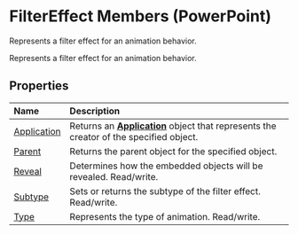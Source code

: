 
# FilterEffect Members (PowerPoint)
Represents a filter effect for an animation behavior.

Represents a filter effect for an animation behavior.


## Properties



|**Name**|**Description**|
|:-----|:-----|
|[Application](b1ef696f-e3b3-7a84-9541-5f89f13bc733.md)|Returns an  **[Application](978c2b99-4271-b953-4283-73b5f3d96f41.md)** object that represents the creator of the specified object.|
|[Parent](24b358a4-beb8-c33f-75b2-e6e6a5a49041.md)|Returns the parent object for the specified object.|
|[Reveal](01aaa4e5-e433-3e19-3f78-d266a1bf2890.md)|Determines how the embedded objects will be revealed. Read/write.|
|[Subtype](1c244c97-9d50-93eb-7abc-5082aafcfb3e.md)| Sets or returns the subtype of the filter effect. Read/write.|
|[Type](c1c96a3e-8755-dd68-a45b-b046de000225.md)|Represents the type of animation. Read/write.|
